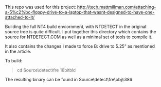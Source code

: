 This repo was used for this project: http://tech.mattmillman.com/attaching-a-5%c2%bc-floppy-drive-to-a-laptop-that-wasnt-designed-to-have-one-attached-to-it/

Building the full NT4 build enviornment, with NTDETECT in the original source tree is quite difficult.
I put together this directory which contains the source for NTDETECT.COM as well as a minimal set of tools to compile it.

It also contains the changes I made to force B: drive to 5.25" as mentioned in the article.

To build:

> cd Source\detect\fre
> 16bitbld

The resulting binary can be found in Source\detect\fre\obj\i386